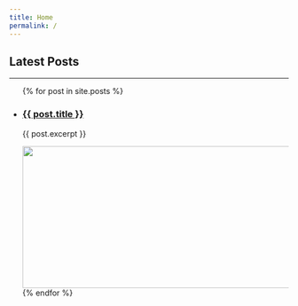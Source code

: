 ```yaml
---
title: Home
permalink: /
---
```


## Latest Posts

* * *

<ul>
  {% for post in site.posts %}
    <li>
      <h3><a href="{{ post.url }}">{{ post.title }}</a></h3>
      <p>{{ post.excerpt }}</p>
      <img src={{ post.item_image }} width="512" height="256">
    </li>
  {% endfor %}
</ul>
